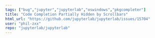 ```yaml
---
tags: ["bug","jupyter","jupyterlab","oswindows","pkgcompleter"]
title: "Code Completion Partially Hidden by Scrollbars"
html_url: "https://github.com/jupyterlab/jupyterlab/issues/15704"
user: "phil-zxx"
repo: "jupyterlab/jupyterlab"
---
```


